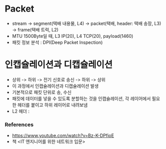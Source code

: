 # Packet
- stream -> segment(택배 내용물, L4) -> packet(택배, header: 택배 송장, L3) -> frame(택배 트럭, L2)
- MTU 1500Byte일 때, L3 IP(20), L4 TCP(20), payload(1460)
- 패킷 정보 분석 : DPI(Deep Packet Inspection)

# 인캡슐레이션과 디캡슐레이션
- 상위 -> 하위 -> 전기 신호로 송신 -> 하위 -> 상위
- 이 과정에서 인캡슐레이션과 디캡슐레이션 발생
- 기본적으로 패킷 단위로 송, 수신
- 패킷에 데이터를 넣을 수 있도록 분할하는 것을 인캡슐레이션, 각 레이어에서 필요한 헤더를 붙이고 하위 레이어로 내려보냄
- L2 헤더 : 

### References
- https://www.youtube.com/watch?v=Bz-K-DPfioE
- 책 <IT 엔지니어를 위한 네트워크 입문>